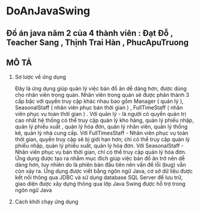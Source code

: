 # DoAnJavaSwing
## Đồ án java năm 2 của 4 thành viên : Đạt Đỗ , Teacher Sang , Thịnh Trai Hàn , PhucApuTruong 
## MÔ TẢ 
<ol> 
  <li>
    Sơ lược về ứng dụng
    <p>Đây là ứng dụng giúp quản lý việc bán đồ ăn dễ dàng hơn, được dùng cho nhân viên trong quán. Nhân viên trong quán sẽ được phân thành 3 cấp bậc với quyền truy cập khác nhau bao gồm Manager ( quản lý ), SeasonalStaff ( nhân viên phục  bán thời gian ) , FullTimeStaff ( nhân viên phục vụ toàn thời gian ) . Với quản lý - là người có quyền quản trị cao nhất hệ thống có thể truy cập quản lý kho hàng, quản lý phiếu nhập, quản lý phiếu xuất , quản lý hóa đơn, quản lý nhân viên, quản lý thống kê, quản lý nhà cung cấp. Với FullTimesStaff - Nhân viên phục vụ toàn thời gian, quyền truy cập sẽ bị giới hạn hơn; chỉ có thể truy cập quản lý phiếu nhập, quản lý phiếu xuất, quản lý hóa đơn. Với SeasonalStaff - Nhân viên phục vụ bán thời gian, chỉ có thể truy cập quản lý hóa đơn. Ứng dụng được tạo ra nhằm mục đích giúp việc bán đồ ăn trở nên dễ dàng hơn, tuy nhiên do là phiên bản đầu tiên nên vấn đề lỗi (bug) vẫn còn xảy ra. Ứng dụng được viết bằng ngôn ngữ Java, cơ sở dữ liệu được kết nối thông qua JDBC và sử dụng database SQL Server để lưu trữ, giao diện được xây dựng thông qua lớp Java Swing được hỗ trợ trong ngôn ngữ Java </p>
  </li>
  <li>
    Cách khởi chạy ứng dụng
  </li>
</ol>

